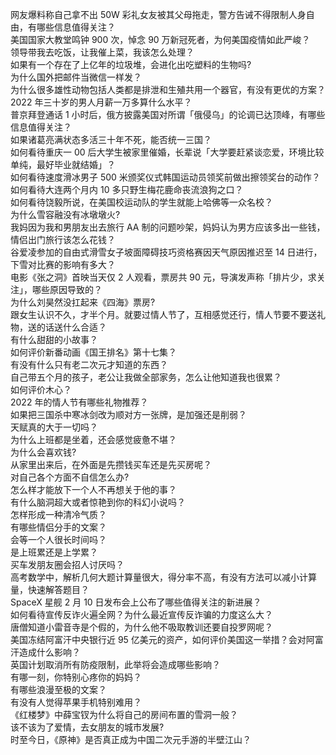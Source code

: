 网友爆料称自己拿不出 50W 彩礼女友被其父母拖走，警方告诫不得限制人身自由，有哪些信息值得关注？  
美国国家大教堂鸣钟 900 次，悼念 90 万新冠死者，为何美国疫情如此严峻？  
领导带我去吃饭，让我催上菜，我该怎么处理？  
如果有一个存在了上亿年的垃圾堆，会进化出吃塑料的生物吗?  
为什么国外把邮件当微信一样发？  
为什么很多雄性动物包括人类都是排泄和生殖共用一个器官，有没有更优的方案？  
2022 年三十岁的男人月薪一万多算什么水平？  
普京拜登通话 1 小时后，俄方披露美国对所谓「俄侵乌」的论调已达顶峰，有哪些信息值得关注？  
如果诸葛亮满状态多活三十年不死，能否统一三国？  
如何看待重庆一 00 后大学生被家里催婚，长辈说「大学要赶紧谈恋爱，环境比较单纯，最好毕业就结婚」？  
如何看待速度滑冰男子 500 米颁奖仪式韩国运动员领奖前做出擦领奖台的动作？  
如何看待大连两个月内 10 多只野生梅花鹿命丧流浪狗之口？  
如何看待饶毅所说，在美国校运动队的学生就能上哈佛等一众名校？  
为什么雪容融没有冰墩墩火?  
我妈因为我和男朋友出去旅行 AA 制的问题吵架，妈妈认为男方应该多出一些钱，情侣出门旅行该怎么花钱？  
谷爱凌参加的自由式滑雪女子坡面障碍技巧资格赛因天气原因推迟至 14 日进行，下雪对比赛的影响有多大？  
电影《张之洞》首映当天仅 2 人观看，票房共 90 元，导演发声称「排片少，求关注」，哪些原因导致的？  
为什么刘昊然没扛起来《四海》票房?  
跟女生认识不久，才半个月。就要过情人节了，互相感觉还行，情人节要不要送礼物，送的话送什么合适？  
有什么甜甜的小故事？  
如何评价新番动画《国王排名》第十七集？  
有没有什么只有老二次元才知道的东西？  
自己带五个月的孩子，老公让我做全部家务，怎么让他知道我也很累？  
如何评价木心？  
2022 年的情人节有哪些礼物推荐？  
如果把三国杀中寒冰剑改为顺对方一张牌，是加强还是削弱？  
天赋真的大于一切吗？  
为什么上班都是坐着，还会感觉疲惫不堪？  
为什么会喜欢钱?  
从家里出来后，在外面是先攒钱买车还是先买房呢？  
对自己各个方面不自信怎么办?  
怎么样才能放下一个人不再想关于他的事？  
有什么脑洞超大或者惊艳到你的科幻小说吗？  
怎样形成一种清冷气质？  
有哪些情侣分手的文案？  
会等一个人很长时间吗？  
是上班累还是上学累？  
买车发朋友圈会招人讨厌吗？  
高考数学中，解析几何大题计算量很大，得分率不高，有没有方法可以减小计算量，快速解答题目？  
SpaceX 星舰 2 月 10 日发布会上公布了哪些值得关注的新进展？  
如何看待宣传反诈火遍全网？为什么最近宣传反诈骗的力度这么大？  
唐僧知道小雷音寺是个假的，为什么他不吸取教训还要自投罗网呢？  
美国冻结阿富汗中央银行近 95 亿美元的资产，如何评价美国这一举措？会对阿富汗造成什么影响？  
英国计划取消所有防疫限制，此举将会造成哪些影响？  
有哪一刻，你特别心疼你的妈妈？  
有哪些浪漫至极的文案？  
有没有人觉得苹果手机特别难用？  
《红楼梦》中薛宝钗为什么将自己的房间布置的雪洞一般？  
该不该为了爱情，去女朋友的城市发展?  
时至今日，《原神》是否真正成为中国二次元手游的半壁江山？  
